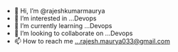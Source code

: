 - 👋 Hi, I’m @rajeshkumarmaurya
- 👀 I’m interested in ...Devops
- 🌱 I’m currently learning ...Devops
- 💞️ I’m looking to collaborate on ...Devops
- 📫 How to reach me ...rajesh.maurya033@gmail.com

<!---
rajeshkumarmaurya/rajeshkumarmaurya is a ✨ special ✨ repository because its `README.md` (this file) appears on your GitHub profile.
You can click the Preview link to take a look at your changes.
--->

